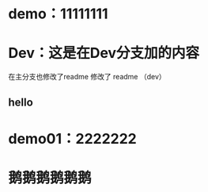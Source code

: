 # demo：11111111

# Dev：这是在Dev分支加的内容

在主分支也修改了readme
修改了 readme （dev）

## hello

# demo01：2222222

# 鹅鹅鹅鹅鹅鹅

